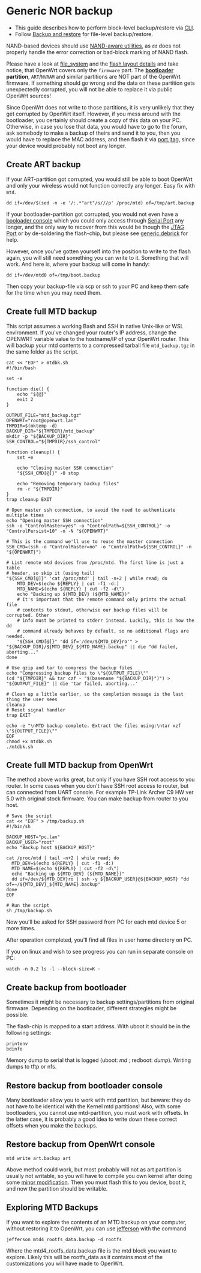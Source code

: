 # Generic NOR backup

- This guide describes how to perform block-level backup/restore via [CLI](/docs/guide-quick-start/sshadministration "docs:guide-quick-start:sshadministration").
- Follow [Backup and restore](/docs/guide-user/troubleshooting/backup_restore "docs:guide-user:troubleshooting:backup_restore") for file-level backup/restore.

NAND-based devices should use [NAND-aware utilities](/docs/techref/flash#nand-specific_tools_for_reading_and_writing_to_raw_nand "docs:techref:flash"), as `dd` does not properly handle the error correction or bad-block marking of NAND flash.

Please have a look at [file\_system](/docs/techref/file_system "docs:techref:file_system") and the [flash layout details](/docs/techref/flash.layout#details "docs:techref:flash.layout") and take notice, that OpenWrt covers only the `firmware` part. The **[bootloader](/docs/techref/bootloader "docs:techref:bootloader") partition**, `ART`/`NVRAM` and similar partitions are NOT part of the OpenWrt firmware. If something should go wrong and the data on these partition gets unexpectedly corrupted, you will not be able to replace it via public OpenWrt sources!

Since OpenWrt does not write to those partitions, it is very unlikely that they get corrupted by OpenWrt itself. However, if you mess around with the bootloader, you certainly should create a copy of this data on your PC. Otherwise, in case you lose that data, you would have to go to the forum, ask somebody to make a backup of theirs and send it to you, then you would have to replace the MAC address, and then flash it via [port.jtag](/docs/techref/hardware/port.jtag "docs:techref:hardware:port.jtag"), since your device would probably not boot any longer.

## Create ART backup

If your ART-partition got corrupted, you would still be able to boot OpenWrt and only your wireless would not function correctly any longer. Easy fix with `mtd`.

```
dd if=/dev/$(sed -n -e '/:.*"art"/s///p' /proc/mtd) of=/tmp/art.backup
```

If your bootloader-partition got corrupted, you would not even have a [booloader console](/docs/techref/bootloader#additional_functions "docs:techref:bootloader") which you could only access through [Serial Port](/docs/techref/hardware/port.serial "docs:techref:hardware:port.serial") any longer, and the only way to recover from this would be though the [JTAG Port](/docs/techref/hardware/port.jtag "docs:techref:hardware:port.jtag") or by de-soldering the flash-chip, but please see [generic.debrick](/docs/guide-user/troubleshooting/generic.debrick "docs:guide-user:troubleshooting:generic.debrick") for help.

However, once you've gotten yourself into the position to write to the flash again, you will still need something you can write to it. Something that will work. And here is, where your backup will come in handy:

```
dd if=/dev/mtd0 of=/tmp/boot.backup
```

Then copy your backup-file via scp or ssh to your PC and keep them safe for the time when you may need them.

## Create full MTD backup

This script assumes a working Bash and SSH in native Unix-like or WSL environment. If you've changed your router's IP address, change the OPENWRT variable value to the hostname/IP of your OpenWrt router. This will backup your mtd contents to a compressed tarball file `mtd_backup.tgz` in the same folder as the script.

```
cat << "EOF" > mtdbk.sh
#!/bin/bash
 
set -e
 
function die() {
	echo "${@}"
	exit 2
}
 
OUTPUT_FILE="mtd_backup.tgz"
OPENWRT="root@openwrt.lan"
TMPDIR=$(mktemp -d)
BACKUP_DIR="${TMPDIR}/mtd_backup"
mkdir -p "${BACKUP_DIR}"
SSH_CONTROL="${TMPDIR}/ssh_control"
 
function cleanup() {
	set +e
 
	echo "Closing master SSH connection"
	"${SSH_CMD[@]}" -O stop
 
	echo "Removing temporary backup files"
	rm -r "${TMPDIR}"
}
trap cleanup EXIT
 
# Open master ssh connection, to avoid the need to authenticate multiple times
echo "Opening master SSH connection"
ssh -o "ControlMaster=yes" -o "ControlPath=${SSH_CONTROL}" -o "ControlPersist=10" -n -N "${OPENWRT}"
 
# This is the command we'll use to reuse the master connection
SSH_CMD=(ssh -o "ControlMaster=no" -o "ControlPath=${SSH_CONTROL}" -n "${OPENWRT}")
 
# List remote mtd devices from /proc/mtd. The first line is just a table
# header, so skip it (using tail)
"${SSH_CMD[@]}" 'cat /proc/mtd' | tail -n+2 | while read; do
	MTD_DEV=$(echo ${REPLY} | cut -f1 -d:)
	MTD_NAME=$(echo ${REPLY} | cut -f2 -d\")
	echo "Backing up ${MTD_DEV} (${MTD_NAME})"
	# It's important that the remote command only prints the actual file
	# contents to stdout, otherwise our backup files will be corrupted. Other
	# info must be printed to stderr instead. Luckily, this is how the dd
	# command already behaves by default, so no additional flags are needed.
	"${SSH_CMD[@]}" "dd if='/dev/${MTD_DEV}ro'" > "${BACKUP_DIR}/${MTD_DEV}_${MTD_NAME}.backup" || die "dd failed, aborting..."
done
 
# Use gzip and tar to compress the backup files
echo "Compressing backup files to \"${OUTPUT_FILE}\""
(cd "${TMPDIR}" && tar czf - "$(basename "${BACKUP_DIR}")") > "${OUTPUT_FILE}" || die 'tar failed, aborting...'
 
# Clean up a little earlier, so the completion message is the last thing the user sees
cleanup
# Reset signal handler
trap EXIT
 
echo -e "\nMTD backup complete. Extract the files using:\ntar xzf \"${OUTPUT_FILE}\""
EOF
chmod +x mtdbk.sh
./mtdbk.sh
```

## Create full MTD backup from OpenWrt

The method above works great, but only if you have SSH root access to you router. In some cases when you don't have SSH root access to router, but can connected from UART console. For example TP-Link Archer C9 HW ver 5.0 with original stock firmware. You can make backup from router to you host.

```
# Save the script
cat << "EOF" > /tmp/backup.sh
#!/bin/sh
 
BACKUP_HOST="pc.lan"
BACKUP_USER="root"
echo "Backup host ${BACKUP_HOST}"
 
cat /proc/mtd | tail -n+2 | while read; do
  MTD_DEV=$(echo ${REPLY} | cut -f1 -d:)
  MTD_NAME=$(echo ${REPLY} | cut -f2 -d\")
  echo "Backing up ${MTD_DEV} (${MTD_NAME})"
  dd if=/dev/${MTD_DEV}ro | ssh -y ${BACKUP_USER}@${BACKUP_HOST} "dd of=~/${MTD_DEV}_${MTD_NAME}.backup"
done
EOF
 
# Run the script
sh /tmp/backup.sh
```

Now you'll be asked for SSH password from PC for each mtd device 5 or more times.

After operation completed, you'll find all files in user home directory on PC.

If you on linux and wish to see progress you can run in separate console on PC:

```
watch -n 0.2 ls -l --block-size=K ~
```

## Create backup from bootloader

Sometimes it might be necessary to backup settings/partitions from original firmware. Depending on the bootloader, different strategies might be possible.

The flash-chip is mapped to a start address. With uboot it should be in the following settings:

```
printenv
bdinfo
```

Memory dump to serial that is logged (uboot: *md* ; redboot: *dump*). Writing dumps to tftp or nfs.

## Restore backup from bootloader console

Many bootloader allow you to work with mtd partition, but beware: they do not have to be identical with the Kernel mtd partitions! Also, with some bootloaders, you cannot use mtd-partition, you must work with offsets. In the latter case, it is probably a good idea to write down these correct offsets when you make the backups.

## Restore backup from OpenWrt console

```
mtd write art.backup art
```

Above method could work, but most probably will not as art partition is usually not writable, so you will have to compile you own kernel after doing some [minor modification](/toh/tp-link/tl-wr1043nd#making_bootloader_partition_writable "toh:tp-link:tl-wr1043nd"). Then you must flash this to you device, boot it, and now the partition should be writable.

## Exploring MTD Backups

If you want to explore the contents of an MTD backup on your computer, without restoring it to OpenWrt, you can use [jefferson](https://github.com/sviehb/jefferson "https://github.com/sviehb/jefferson") with the command

```
jefferson mtd4_rootfs_data.backup -d rootfs
```

Where the mtd4\_rootfs\_data.backup file is the mtd block you want to explore. Likely this will be rootfs\_data as it contains most of the customizations you will have made to OpenWrt.

